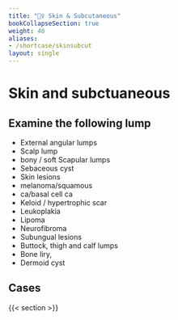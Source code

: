 ```yaml
---
title: "🧘‍♀️ Skin & Subcutaneous"
bookCollapseSection: true
weight: 40
aliases:
- /shortcase/skinsubcut
layout: single
---
```


# Skin and subctuaneous

## Examine the following lump
- External angular lumps 
- Scalp lump 
- bony / soft Scapular lumps 
- Sebaceous cyst 
- Skin lesions 
- melanoma/squamous 
- ca/basal cell ca 
- Keloid / hypertrophic scar 
- Leukoplakia 
- Lipoma 
- Neurofibroma 
- Subungual lesions 
- Buttock, thigh and calf lumps 
- Bone Iiry, 
- Dermoid cyst

## Cases

{{< section >}}